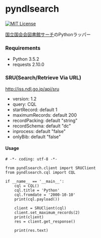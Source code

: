 # pyndlsearch
[![MIT License](http://img.shields.io/badge/license-MIT-blue.svg?style=flat)](LICENSE)　　

[国立国会会図書館サーチ](http://iss.ndl.go.jp/information/api/)のPythonラッパー  

### Requirements
- Python 3.5.2
- requests 2.10.0

### SRU(Search/Retrieve Via URL)
http://iss.ndl.go.jp/api/sru
- version: 1.2
- query: CQL
- startRecord: default 1
- maximumRecords: default 200
- recordPacking: default "string"
- recordSchema: default "dc"
- inprocess: default "false"
- onlyBib: default "false"

#### Usage

```python:sample
# -*- coding: utf-8 -*-

from pyndlsearch.client import SRUClient
from pyndlsearch.cql import CQL

if __name__ == '__main__':
    cql = CQL()
    cql.title = 'Python'
    cql.fromdate = '2000-10-10'
    print(cql.payload())

    client = SRUClient(cql)
    client.set_maximum_records(2)
    print(client)
    res = client.get_response()

    print(res.text)

```
